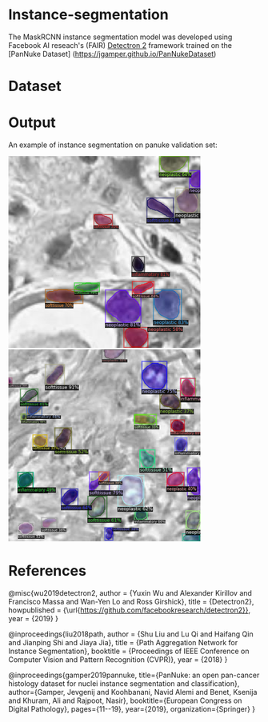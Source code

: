 # Instance-segmentation
The MaskRCNN instance segmentation model was developed using Facebook AI reseach's (FAIR) [Detectron 2](https://github.com/facebookresearch/detectron2)  framework trained on the [PanNuke Dataset] (https://jgamper.github.io/PanNukeDataset)

# Dataset

# Output
An example of instance segmentation on panuke validation set:

![alt text](https://github.com/muhamed-aroui/Instance-segmentation/blob/main/output/panukeTest6.png?raw=true)
![alt text](https://github.com/muhamed-aroui/Instance-segmentation/blob/main/output/panukeTest3.png?raw=true)
# References
@misc{wu2019detectron2,
  author =       {Yuxin Wu and Alexander Kirillov and Francisco Massa and
                  Wan-Yen Lo and Ross Girshick},
  title =        {Detectron2},
  howpublished = {\url{https://github.com/facebookresearch/detectron2}},
  year =         {2019}
}

@inproceedings{liu2018path,
  author = {Shu Liu and
            Lu Qi and
            Haifang Qin and
            Jianping Shi and
            Jiaya Jia},
  title = {Path Aggregation Network for Instance Segmentation},
  booktitle = {Proceedings of IEEE Conference on Computer Vision and Pattern Recognition (CVPR)},
  year = {2018}
}

@inproceedings{gamper2019pannuke, 
  title={PanNuke: an open pan-cancer histology dataset for nuclei instance segmentation and classification}, 
  author={Gamper, Jevgenij and Koohbanani, Navid Alemi and Benet, Ksenija and Khuram, Ali and Rajpoot, Nasir}, 
  booktitle={European Congress on Digital Pathology}, 
  pages={11--19}, 
  year={2019}, 
  organization={Springer} }
